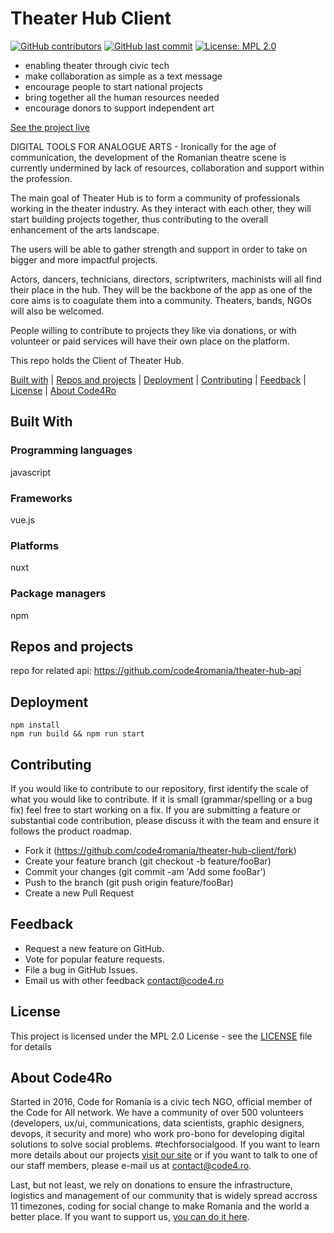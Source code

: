 # Theater Hub Client

[![GitHub contributors](https://img.shields.io/github/contributors/code4romania/theater-hub-client.svg?style=for-the-badge)]() [![GitHub last commit](https://img.shields.io/github/last-commit/code4romania/theater-hub-client.svg?style=for-the-badge)]() [![License: MPL 2.0](https://img.shields.io/badge/license-MPL%202.0-brightgreen.svg?style=for-the-badge)](https://opensource.org/licenses/MPL-2.0)

* enabling theater through civic tech
* make collaboration as simple as a text message
* encourage people to start national projects
* bring together all the human resources needed
* encourage donors to support independent art

[See the project live](http://theaterhub.ro/)

DIGITAL TOOLS FOR ANALOGUE ARTS - Ironically for the age of communication, the development of the Romanian theatre scene is currently undermined by lack of
resources, collaboration and support within the profession.

The main goal of Theater Hub is to form a community of professionals working in the theater industry. As they interact with each other, they will start building projects together, thus contributing to the overall enhancement of the arts landscape. 

The users will be able to gather strength and support in order to take on bigger and more impactful projects.

Actors, dancers, technicians, directors, scriptwriters, machinists will all find their place in the hub. They will be the backbone of the app as one of the core aims is to coagulate them into a community. Theaters, bands, NGOs will also be welcomed.

People willing to contribute to projects they like via donations, or with volunteer or paid services will have their own place on the platform.

This repo holds the Client of Theater Hub.

[Built with](#built-with) | [Repos and projects](#repos-and-projects) | [Deployment](#deployment) | [Contributing](#contributing) | [Feedback](#feedback) | [License](#license) | [About Code4Ro](#about-code4ro)

## Built With

### Programming languages

javascript

### Frameworks

vue.js

### Platforms

nuxt

### Package managers

npm

## Repos and projects

repo for related api: https://github.com/code4romania/theater-hub-api 

## Deployment

```
npm install
npm run build && npm run start
```

## Contributing

If you would like to contribute to our repository, first identify the scale of what you would like to contribute. If it is small (grammar/spelling or a bug fix) feel free to start working on a fix. If you are submitting a feature or substantial code contribution, please discuss it with the team and ensure it follows the product roadmap. 

* Fork it (https://github.com/code4romania/theater-hub-client/fork)
* Create your feature branch (git checkout -b feature/fooBar)
* Commit your changes (git commit -am 'Add some fooBar')
* Push to the branch (git push origin feature/fooBar)
* Create a new Pull Request

## Feedback

* Request a new feature on GitHub.
* Vote for popular feature requests.
* File a bug in GitHub Issues.
* Email us with other feedback contact@code4.ro

## License

This project is licensed under the MPL 2.0 License - see the [LICENSE](LICENSE) file for details

## About Code4Ro

Started in 2016, Code for Romania is a civic tech NGO, official member of the Code for All network. We have a community of over 500 volunteers (developers, ux/ui, communications, data scientists, graphic designers, devops, it security and more) who work pro-bono for developing digital solutions to solve social problems. #techforsocialgood. If you want to learn more details about our projects [visit our site](https://www.code4.ro/en/) or if you want to talk to one of our staff members, please e-mail us at contact@code4.ro.

Last, but not least, we rely on donations to ensure the infrastructure, logistics and management of our community that is widely spread accross 11 timezones, coding for social change to make Romania and the world a better place. If you want to support us, [you can do it here](https://code4.ro/en/donate/).
